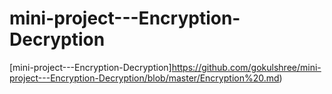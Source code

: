 # mini-project---Encryption-Decryption
[mini-project---Encryption-Decryption]https://github.com/gokulshree/mini-project---Encryption-Decryption/blob/master/Encryption%20.md)
